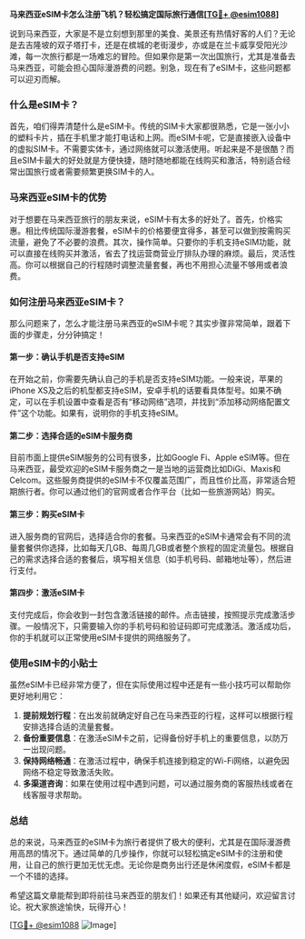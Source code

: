 **马来西亚eSIM卡怎么注册飞机？轻松搞定国际旅行通信[[TG💪+ @esim1088](https://t.me/s/esim1088)]**

说到马来西亚，大家是不是立刻想到那里的美食、美景还有热情好客的人们？无论是去吉隆坡的双子塔打卡，还是在槟城的老街漫步，亦或是在兰卡威享受阳光沙滩，每一次旅行都是一场难忘的冒险。但如果你是第一次出国旅行，尤其是准备去马来西亚，可能会担心国际漫游费的问题。别急，现在有了eSIM卡，这些问题都可以迎刃而解。

### 什么是eSIM卡？

首先，咱们得弄清楚什么是eSIM卡。传统的SIM卡大家都很熟悉，它是一张小小的塑料卡片，插在手机里才能打电话和上网。而eSIM卡呢，它是直接嵌入设备中的虚拟SIM卡。不需要实体卡，通过网络就可以激活使用。听起来是不是很酷？而且eSIM卡最大的好处就是方便快捷，随时随地都能在线购买和激活，特别适合经常出国旅行或者需要频繁更换SIM卡的人。

### 马来西亚eSIM卡的优势

对于想要在马来西亚旅行的朋友来说，eSIM卡有太多的好处了。首先，价格实惠。相比传统国际漫游套餐，eSIM卡的价格要便宜得多，甚至可以做到按需购买流量，避免了不必要的浪费。其次，操作简单。只要你的手机支持eSIM功能，就可以直接在线购买并激活，省去了找运营商营业厅排队办理的麻烦。最后，灵活性高。你可以根据自己的行程随时调整流量套餐，再也不用担心流量不够用或者浪费。

### 如何注册马来西亚eSIM卡？

那么问题来了，怎么才能注册马来西亚的eSIM卡呢？其实步骤非常简单，跟着下面的步骤走，分分钟搞定！

#### 第一步：确认手机是否支持eSIM

在开始之前，你需要先确认自己的手机是否支持eSIM功能。一般来说，苹果的iPhone XS及之后的机型都支持eSIM，安卓手机的话要看具体型号。如果不确定，可以在手机设置中查看是否有“移动网络”选项，并找到“添加移动网络配置文件”这个功能。如果有，说明你的手机支持eSIM。

#### 第二步：选择合适的eSIM卡服务商

目前市面上提供eSIM服务的公司有很多，比如Google Fi、Apple eSIM等。但在马来西亚，最受欢迎的eSIM卡服务商之一是当地的运营商比如DiGi、Maxis和Celcom。这些服务商提供的eSIM卡不仅覆盖范围广，而且性价比高，非常适合短期旅行者。你可以通过他们的官网或者合作平台（比如一些旅游网站）购买。

#### 第三步：购买eSIM卡

进入服务商的官网后，选择适合你的套餐。马来西亚的eSIM卡通常会有不同的流量套餐供你选择，比如每天几GB、每周几GB或者整个旅程的固定流量包。根据自己的需求选择合适的套餐后，填写相关信息（如手机号码、邮箱地址等），然后进行支付。

#### 第四步：激活eSIM卡

支付完成后，你会收到一封包含激活链接的邮件。点击链接，按照提示完成激活步骤。一般情况下，只需要输入你的手机号码和验证码即可完成激活。激活成功后，你的手机就可以正常使用eSIM卡提供的网络服务了。

### 使用eSIM卡的小贴士

虽然eSIM卡已经非常方便了，但在实际使用过程中还是有一些小技巧可以帮助你更好地利用它：

1. **提前规划行程**：在出发前就确定好自己在马来西亚的行程，这样可以根据行程安排选择合适的流量套餐。
2. **备份重要信息**：在激活eSIM卡之前，记得备份好手机上的重要信息，以防万一出现问题。
3. **保持网络畅通**：在激活过程中，确保手机连接到稳定的Wi-Fi网络，以避免因网络不稳定导致激活失败。
4. **多渠道咨询**：如果在使用过程中遇到问题，可以通过服务商的客服热线或者在线客服寻求帮助。

### 总结

总的来说，马来西亚的eSIM卡为旅行者提供了极大的便利，尤其是在国际漫游费用高昂的情况下。通过简单的几步操作，你就可以轻松搞定eSIM卡的注册和使用，让自己的旅行更加无忧无虑。无论你是商务出行还是休闲度假，eSIM卡都是一个不错的选择。

希望这篇文章能帮到即将前往马来西亚的朋友们！如果还有其他疑问，欢迎留言讨论。祝大家旅途愉快，玩得开心！

[[TG💪+ @esim1088](https://t.me/s/esim1088) ![Image](https://i.postimg.cc/4NQfJmqS/Snipaste-2025-05-13-00-14-12.png)]